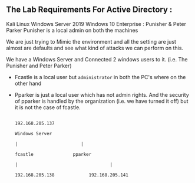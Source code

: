 <h2> The Lab Requirements For Active Directory :</h2>
Kali Linux
Windows Server 2019
Windows 10 Enterprise : Punisher & Peter Parker  
Punisher is a local admin on both the machines

We are just trying to Mimic the environment and all the setting are just almost are defaults and see what kind of attacks we can perform on this.

We have a Windows Server and Connected 2 windows users to it. (i.e. The Punisher and Peter Parker)

- Fcastle is a local user but `administrator` in both the PC's where on the other hand 
- Pparker is just a local user which has not admin rights.
And the security of pparker is handled by the organization (i.e. we have turned it off) but it is not the case of fcastle.


                                                                                                192.168.205.137
                                                                                                 Windows Server
                                                                                                |                        |
                                                                                             fcastle               pparker
                                                                                            |                                   |
                                                                               192.168.205.138             192.168.205.141 



